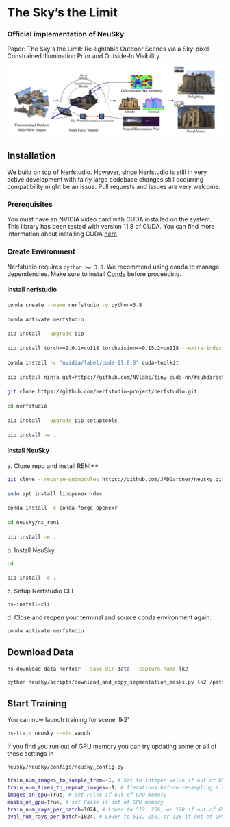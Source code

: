 # The Sky’s the Limit

### Official implementation of NeuSky.

Paper: The Sky's the Limit: Re-lightable Outdoor Scenes via a Sky-pixel Constrained Illumination Prior and Outside-In Visibility

![NeuSky Teaser](imgs/teaser.jpg)

## Installation

We build on top of Nerfstudio. However, since Nerfstudio is still in very active development with fairly large codebase changes still occurring compatibility might be an issue. Pull requests and issues are very welcome.

### Prerequisites

You must have an NVIDIA video card with CUDA installed on the system. This library has been tested with version 11.8 of CUDA. You can find more information about installing CUDA [here](https://docs.nvidia.com/cuda/cuda-quick-start-guide/index.html)

### Create Environment

Nerfstudio requires `python >= 3.8`. We recommend using conda to manage dependencies. Make sure to install [Conda](https://docs.conda.io/miniconda.html) before proceeding.

#### Install nerfstudio

```bash
conda create --name nerfstudio -y python=3.8

conda activate nerfstudio

pip install --upgrade pip

pip install torch==2.0.1+cu118 torchvision==0.15.2+cu118 --extra-index-url https://download.pytorch.org/whl/cu118

conda install -c "nvidia/label/cuda-11.8.0" cuda-toolkit

pip install ninja git+https://github.com/NVlabs/tiny-cuda-nn/#subdirectory=bindings/torch

git clone https://github.com/nerfstudio-project/nerfstudio.git

cd nerfstudio

pip install --upgrade pip setuptools

pip install -e .
```

#### Install NeuSky

a. Clone repo and install RENI++

```bash
git clone --recurse-submodules https://github.com/JADGardner/neusky.git

sudo apt install libopenexr-dev

conda install -c conda-forge openexr

cd neusky/ns_reni

pip install -e .
```

b. Install NeuSky

```bash
cd ..

pip install -e .
```

c. Setup Nerfstudio CLI

```bash
ns-install-cli
```

d. Close and reopen your terminal and source conda environment again:

```bash
conda activate nerfstudio
```

## Download Data

```bash
ns-download-data nerfosr --save-dir data --capture-name lk2
```

```bash
python neusky/scripts/download_and_copy_segmentation_masks.py lk2 /path/to/Data/NeRF-OSR
```

## Start Training

You can now launch training for scene 'lk2'

```bash
ns-train neusky --vis wandb
```

If you find you run out of GPU memory you can try updating some or all of these settings in

```bash
neusky/neusky/configs/neusky_config.py
```

```bash
train_num_images_to_sample_from=-1, # Set to integer value if out of GPU memory
train_num_times_to_repeat_images=-1, # Iterations before resampling a new subset, set to integer value if out of GPU memory
images_on_gpu=True, # set False if out of GPU memory
masks_on_gpu=True, # set False if out of GPU memory
train_num_rays_per_batch=1024, # Lower to 512, 256, or 128 if out of GPU memory
eval_num_rays_per_batch=1024, # Lower to 512, 256, or 128 if out of GPU memory
```
